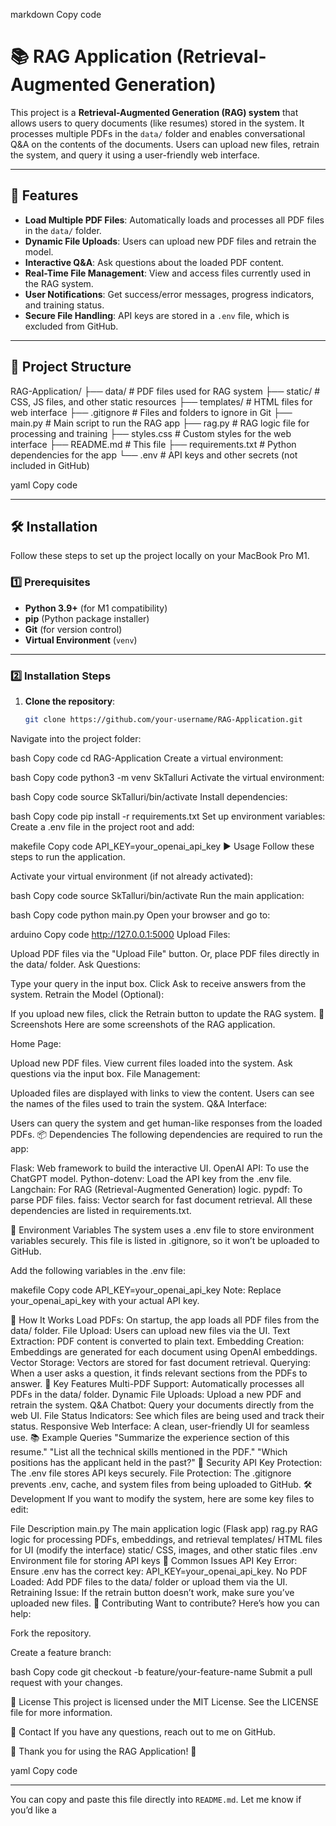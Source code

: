 markdown
Copy code
# 📚 RAG Application (Retrieval-Augmented Generation)

This project is a **Retrieval-Augmented Generation (RAG) system** that allows users to query documents (like resumes) stored in the system. It processes multiple PDFs in the `data/` folder and enables conversational Q&A on the contents of the documents. Users can upload new files, retrain the system, and query it using a user-friendly web interface.

---

## 🚀 **Features**
- **Load Multiple PDF Files**: Automatically loads and processes all PDF files in the `data/` folder.
- **Dynamic File Uploads**: Users can upload new PDF files and retrain the model.
- **Interactive Q&A**: Ask questions about the loaded PDF content.
- **Real-Time File Management**: View and access files currently used in the RAG system.
- **User Notifications**: Get success/error messages, progress indicators, and training status.
- **Secure File Handling**: API keys are stored in a `.env` file, which is excluded from GitHub.

---

## 📁 **Project Structure**
RAG-Application/ ├── data/ # PDF files used for RAG system ├── static/ # CSS, JS files, and other static resources ├── templates/ # HTML files for web interface ├── .gitignore # Files and folders to ignore in Git ├── main.py # Main script to run the RAG app ├── rag.py # RAG logic file for processing and training ├── styles.css # Custom styles for the web interface ├── README.md # This file ├── requirements.txt # Python dependencies for the app └── .env # API keys and other secrets (not included in GitHub)

yaml
Copy code

---

## 🛠️ **Installation**
Follow these steps to set up the project locally on your MacBook Pro M1.

### **1️⃣ Prerequisites**
- **Python 3.9+** (for M1 compatibility)
- **pip** (Python package installer)
- **Git** (for version control)
- **Virtual Environment** (`venv`)

---

### **2️⃣ Installation Steps**
1. **Clone the repository**:
   ```bash
   git clone https://github.com/your-username/RAG-Application.git
Navigate into the project folder:

bash
Copy code
cd RAG-Application
Create a virtual environment:

bash
Copy code
python3 -m venv SkTalluri
Activate the virtual environment:

bash
Copy code
source SkTalluri/bin/activate
Install dependencies:

bash
Copy code
pip install -r requirements.txt
Set up environment variables: Create a .env file in the project root and add:

makefile
Copy code
API_KEY=your_openai_api_key
▶️ Usage
Follow these steps to run the application.

Activate your virtual environment (if not already activated):

bash
Copy code
source SkTalluri/bin/activate
Run the main application:

bash
Copy code
python main.py
Open your browser and go to:

arduino
Copy code
http://127.0.0.1:5000
Upload Files:

Upload PDF files via the "Upload File" button.
Or, place PDF files directly in the data/ folder.
Ask Questions:

Type your query in the input box.
Click Ask to receive answers from the system.
Retrain the Model (Optional):

If you upload new files, click the Retrain button to update the RAG system.
📸 Screenshots
Here are some screenshots of the RAG application.

Home Page:

Upload new PDF files.
View current files loaded into the system.
Ask questions via the input box.
File Management:

Uploaded files are displayed with links to view the content.
Users can see the names of the files used to train the system.
Q&A Interface:

Users can query the system and get human-like responses from the loaded PDFs.
📦 Dependencies
The following dependencies are required to run the app:

Flask: Web framework to build the interactive UI.
OpenAI API: To use the ChatGPT model.
Python-dotenv: Load the API key from the .env file.
Langchain: For RAG (Retrieval-Augmented Generation) logic.
pypdf: To parse PDF files.
faiss: Vector search for fast document retrieval.
All these dependencies are listed in requirements.txt.

📝 Environment Variables
The system uses a .env file to store environment variables securely. This file is listed in .gitignore, so it won’t be uploaded to GitHub.

Add the following variables in the .env file:

makefile
Copy code
API_KEY=your_openai_api_key
Note: Replace your_openai_api_key with your actual API key.

🤔 How It Works
Load PDFs: On startup, the app loads all PDF files from the data/ folder.
File Upload: Users can upload new files via the UI.
Text Extraction: PDF content is converted to plain text.
Embedding Creation: Embeddings are generated for each document using OpenAI embeddings.
Vector Storage: Vectors are stored for fast document retrieval.
Querying: When a user asks a question, it finds relevant sections from the PDFs to answer.
🚀 Key Features
Multi-PDF Support: Automatically processes all PDFs in the data/ folder.
Dynamic File Uploads: Upload a new PDF and retrain the system.
Q&A Chatbot: Query your documents directly from the web UI.
File Status Indicators: See which files are being used and track their status.
Responsive Web Interface: A clean, user-friendly UI for seamless use.
📚 Example Queries
"Summarize the experience section of this resume."
"List all the technical skills mentioned in the PDF."
"Which positions has the applicant held in the past?"
🔐 Security
API Key Protection: The .env file stores API keys securely.
File Protection: The .gitignore prevents .env, cache, and system files from being uploaded to GitHub.
🛠️ Development
If you want to modify the system, here are some key files to edit:

File	Description
main.py	The main application logic (Flask app)
rag.py	RAG logic for processing PDFs, embeddings, and retrieval
templates/	HTML files for UI (modify the interface)
static/	CSS, images, and other static files
.env	Environment file for storing API keys
🐛 Common Issues
API Key Error: Ensure .env has the correct key: API_KEY=your_openai_api_key.
No PDF Loaded: Add PDF files to the data/ folder or upload them via the UI.
Retraining Issue: If the retrain button doesn’t work, make sure you’ve uploaded new files.
🙌 Contributing
Want to contribute? Here’s how you can help:

Fork the repository.

Create a feature branch:

bash
Copy code
git checkout -b feature/your-feature-name
Submit a pull request with your changes.

📄 License
This project is licensed under the MIT License. See the LICENSE file for more information.

💬 Contact
If you have any questions, reach out to me on GitHub.

🎉 Thank you for using the RAG Application! 🎉

yaml
Copy code

---

You can copy and paste this file directly into `README.md`. Let me know if you’d like a
